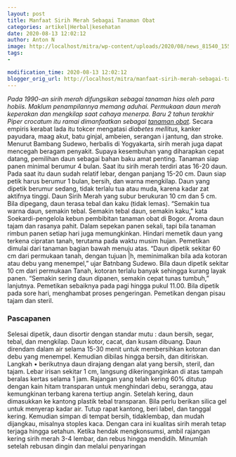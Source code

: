 ```yaml
---
layout: post
title: Manfaat Sirih Merah Sebagai Tanaman Obat
categories: artikel|Herbal|kesehatan
date: 2020-08-13 12:02:12
author: Anton N
image: http://localhost/mitra/wp-content/uploads/2020/08/news_81540_1552967993_1200x800.jpg
tags:
- 

modification_time: 2020-08-13 12:02:12
blogger_orig_url: http://localhost/mitra/manfaat-sirih-merah-sebagai-tanaman.html
---
```


<em>Pada 1990-an sirih merah difungsikan sebagai tanaman hias oleh para hobiis. Maklum penampilannya memang aduhai. Permukaan daun merah keperakan dan mengkilap saat cahaya menerpa. Baru 2 tahun terakhir Piper crocatum itu ramai dimanfaatkan sebagai <a class="wpil_keyword_link " href="http://127.0.0.1/mitra/kesehatan"  title="tanaman obat" data-wpil-keyword-link="linked">tanaman obat</a>.</em>
Secara empiris kerabat lada itu tokcer mengatasi <em>diabetes mellitus</em>, kanker payudara, maag akut, batu ginjal, ambeien, serangan i jantung, dan stroke. Menurut Bambang Sudewo, herbalis di Yogyakarta, sirih merah juga dapat mencegah beragam penyakit.
Supaya kesembuhan yang diharapkan cepat datang, pemilihan daun sebagai bahan baku amat penting. Tanaman siap panen minimal berumur 4 bulan.
Saat itu sirih merah terdiri atas 16-20 daun. Pada saat itu daun sudah relatif lebar, dengan panjang 15-20 cm. Daun siap petik harus berumur 1 bulan, bersih, dan warna mengkilap. Daun yang dipetik berumur sedang, tidak terlalu tua atau muda, karena kadar zat aktifnya tinggi.
Daun Sirih Merah yang subur berukuran 10 cm dan 5 cm. Bila dipegang, daun terasa tebal dan kaku (tidak lemas). “Semakin tua warna daun, semakin tebal. Semakin tebal daun, semakin kaku,” kata Soekardi-pengelola kebun pembibitan tanaman obat di Bogor. Aroma daun tajam dan rasanya pahit.
Dalam sepekan panen sekali, tapi bila tanaman rimbun panen setiap hari juga memungkinkan. Hindari memetik daun yang terkena cipratan tanah, terutama pada waktu musim hujan.
Pemetikan dimulai dari tanaman bagian bawah menuju atas. “Daun dipetik sekitar 60 cm dari permukaan tanah, dengan tujuan |h, meminimalkan bila ada kotoran atau debu yang menempel,” ujar Batnbang Sudewo. Bila daun dipetik sekitar 10 cm dari permukaan Tanah, kotoran terlalu banyak sehingga kurang layak panen. “Semakin sering daun dipanen, semakin cepat tunas tumbuh,” lanjutnya.
Pemetikan sebaiknya pada pagi hingga pukul 11.00. Bila dipetik pada sore hari, menghambat proses pengeringan. Pemetikan dengan pisau tajam dan steril.
<h3>Pascapanen</h3>
Selesai dipetik, daun disortir dengan standar mutu : daun bersih, segar, tebal, dan mengkilap. Daun kotor, cacat, dan kusam dibuang. Daun direndam dalam air selama 15-30 menit untuk membersihkan kotoran dan debu yang menempel. Kemudian dibilas hingga bersih, dan ditiriskan.
Langkah • berikutnya daun dirajang dengan alat yang bersih, steril, dan tajam. Lebar irisan sekitar 1 cm, langsung dikeringanginkan di atas tampah beralas kertas selama 1 jam. Rajangan yang telah kering 60% ditutup dengan kain hitam transparan untuk menghindari debu, serangga, atau kemungkinan terbang karena tertiup angin.
Setelah kering, daun dimasukkan ke kantong plastik tebal transparan. Bila perlu berikan silica gel untuk menyerap kadar air. Tutup rapat kantong, beri label, dan tanggal kering. Kemudian simpan di tempat bersih, tidaklembap, dan mudah dijangkau, misalnya stoples kaca. Dengan cara ini kualitas sirih merah tetap terjaga hingga setahun. Ketika hendak mengkonsumsi, ambil rajangan kering sirih merah 3-4 lembar, dan rebus hingga mendidih. Minumlah setelah rebusan dingin dan melalui penyaringan
